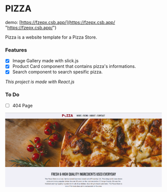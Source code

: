 # PIZZA 

demo: [https://fzepx.csb.app/](https://fzepx.csb.app/ "https://fzepx.csb.app/")

Pizza is a website template for a Pizza Store.

### Features

- [x] Image Gallery made with slick.js
- [x] Product Card component that contains pizza's informations.
- [x] Search component to search spesific pizza.

*This project is made with React.js* 

### To Do

- [ ] 404 Page

[![](https://github.com/yagnurl/pizzaStore/blob/main/pizza-preview.png?raw=true)](https://github.com/yagnurl/pizzaStore/blob/main/pizza-preview.png?raw=true)

